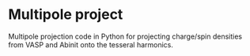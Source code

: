 # Multipole project

Multipole projection code in Python for projecting charge/spin densities from VASP and Abinit onto the tesseral harmonics.
